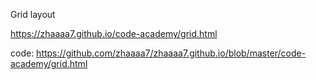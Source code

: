 Grid layout

https://zhaaaa7.github.io/code-academy/grid.html

code: https://github.com/zhaaaa7/zhaaaa7.github.io/blob/master/code-academy/grid.html
